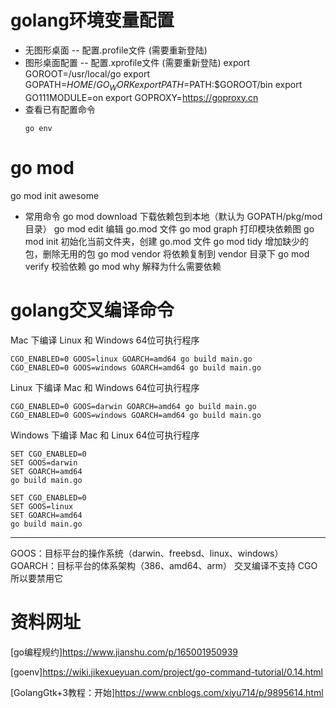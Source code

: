 # golang环境变量配置
- 无图形桌面 
  -- 配置.profile文件 (需要重新登陆)
- 图形桌面配置
  -- 配置.xprofile文件 (需要重新登陆)
export GOROOT=/usr/local/go
export GOPATH=$HOME/GO_WORK
export PATH=$PATH:$GOROOT/bin
export GO111MODULE=on
export GOPROXY=https://goproxy.cn
- 查看已有配置命令
  ```
  go env
  ```

# go mod

go mod init awesome

- 常用命令
go mod download	下载依赖包到本地（默认为 GOPATH/pkg/mod 目录）
go mod edit	编辑 go.mod 文件
go mod graph	打印模块依赖图
go mod init	初始化当前文件夹，创建 go.mod 文件
go mod tidy	增加缺少的包，删除无用的包
go mod vendor	将依赖复制到 vendor 目录下
go mod verify	校验依赖
go mod why	解释为什么需要依赖

# golang交叉编译命令
Mac 下编译 Linux 和 Windows 64位可执行程序
```
CGO_ENABLED=0 GOOS=linux GOARCH=amd64 go build main.go
CGO_ENABLED=0 GOOS=windows GOARCH=amd64 go build main.go
```
Linux 下编译 Mac 和 Windows 64位可执行程序
```
CGO_ENABLED=0 GOOS=darwin GOARCH=amd64 go build main.go
CGO_ENABLED=0 GOOS=windows GOARCH=amd64 go build main.go
```
Windows 下编译 Mac 和 Linux 64位可执行程序
```
SET CGO_ENABLED=0
SET GOOS=darwin
SET GOARCH=amd64
go build main.go

SET CGO_ENABLED=0
SET GOOS=linux
SET GOARCH=amd64
go build main.go
```
---
GOOS：目标平台的操作系统（darwin、freebsd、linux、windows）
GOARCH：目标平台的体系架构（386、amd64、arm）
交叉编译不支持 CGO 所以要禁用它

# 资料网址

[go编程规约]https://www.jianshu.com/p/165001950939

[goenv]https://wiki.jikexueyuan.com/project/go-command-tutorial/0.14.html

[GolangGtk+3教程：开始]https://www.cnblogs.com/xiyu714/p/9895614.html
